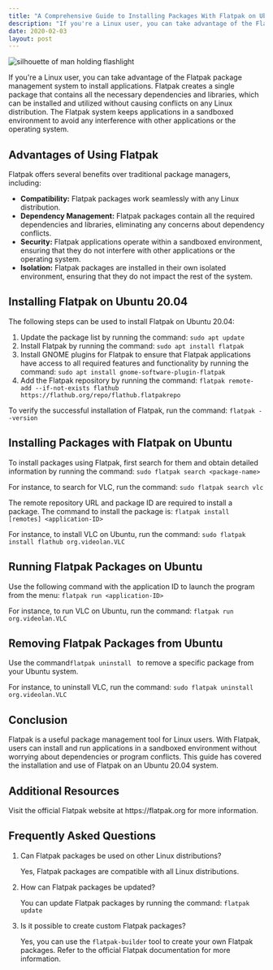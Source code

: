 ```yaml
---
title: "A Comprehensive Guide to Installing Packages With Flatpak on Ubuntu 20.04"
description: "If you're a Linux user, you can take advantage of the Flatpak package management system to install applications. Flatpak creates a single package that contains all the necessary dependencies and libraries, which can be installed and utilized without causing conflicts on any Linux distribution. The Flatpak system keeps applications in a sandboxed environment to avoid any interference with other applications or the operating system."
date: 2020-02-03
layout: post
---
```


<article>
    <img alt="silhouette of man holding flashlight" src="https://images.unsplash.com/photo-1553708881-112abc53fe54?crop=entropy&amp;cs=tinysrgb&amp;fit=max&amp;fm=jpg&amp;ixid=Mnw0NDU0ODN8MHwxfHNlYXJjaHwxfHxBJTIwQ29tcHJlaGVuc2l2ZSUyMEd1aWRlJTIwdG8lMjBJbnN0YWxsaW5nJTIwUGFja2FnZXMlMjB3aXRoJTIwRmxhdHBhayUyMG9uJTIwVWJ1bnR1JTIwMjAuMDR8ZW58MHwwfHx8MTY4MzY2MDk3MA&amp;ixlib=rb-4.0.3&amp;q=80&amp;w=1080"/>
    <p>If you're a Linux user, you can take advantage of the Flatpak package management system to install applications. Flatpak creates a single package that contains all the necessary dependencies and libraries, which can be installed and utilized without causing conflicts on any Linux distribution. The Flatpak system keeps applications in a sandboxed environment to avoid any interference with other applications or the operating system.</p>

<h2>Advantages of Using Flatpak</h2>
<p>Flatpak offers several benefits over traditional package managers, including:</p>
<ul>
    <li><strong>Compatibility:</strong> Flatpak packages work seamlessly with any Linux distribution.</li>
    <li><strong>Dependency Management:</strong> Flatpak packages contain all the required dependencies and libraries, eliminating any concerns about dependency conflicts.</li>
    <li><strong>Security:</strong> Flatpak applications operate within a sandboxed environment, ensuring that they do not interfere with other applications or the operating system.</li>
    <li><strong>Isolation:</strong> Flatpak packages are installed in their own isolated environment, ensuring that they do not impact the rest of the system.</li>
</ul>

<h2>Installing Flatpak on Ubuntu 20.04</h2>
<p>The following steps can be used to install Flatpak on Ubuntu 20.04:</p>
<ol>
    <li>Update the package list by running the command: <code>sudo apt update</code></li>
    <li>Install Flatpak by running the command: <code>sudo apt install flatpak</code></li>
    <li>Install GNOME plugins for Flatpak to ensure that Flatpak applications have access to all required features and functionality by running the command: <code>sudo apt install gnome-software-plugin-flatpak</code></li>
    <li>Add the Flatpak repository by running the command: <code>flatpak remote-add --if-not-exists flathub https://flathub.org/repo/flathub.flatpakrepo</code></li>
</ol>
<p>To verify the successful installation of Flatpak, run the command: <code>flatpak --version</code></p>

<h2>Installing Packages with Flatpak on Ubuntu</h2>
<p>To install packages using Flatpak, first search for them and obtain detailed information by running the command: <code>sudo flatpak search &lt;package-name&gt;</code></p>
<p>For instance, to search for VLC, run the command: <code>sudo flatpak search vlc</code></p>
<p>The remote repository URL and package ID are required to install a package. The command to install the package is: <code>flatpak install [remotes] &lt;application-ID&gt;</code></p>
<p>For instance, to install VLC on Ubuntu, run the command: <code>sudo flatpak install flathub org.videolan.VLC</code></p>

<h2>Running Flatpak Packages on Ubuntu</h2>
<p>Use the following command with the application ID to launch the program from the menu: <code>flatpak run &lt;application-ID&gt;</code></p>
<p>For instance, to run VLC on Ubuntu, run the command: <code>flatpak run org.videolan.VLC</code></p>

<h2>Removing Flatpak Packages from Ubuntu</h2>
<p>Use the command<code>flatpak uninstall <application-id></application-id></code> to remove a specific package from your Ubuntu system.</p>
<p>For instance, to uninstall VLC, run the command: <code>sudo flatpak uninstall org.videolan.VLC</code></p>

<h2>Conclusion</h2>
<p>Flatpak is a useful package management tool for Linux users. With Flatpak, users can install and run applications in a sandboxed environment without worrying about dependencies or program conflicts. This guide has covered the installation and use of Flatpak on an Ubuntu 20.04 system.</p>

<h2>Additional Resources</h2>
<p>Visit the official Flatpak website at https://flatpak.org for more information.</p>

<h2>Frequently Asked Questions</h2>
<ol>
    <li>
        <p>Can Flatpak packages be used on other Linux distributions?</p>
        <p>Yes, Flatpak packages are compatible with all Linux distributions.</p>
    </li>
    <li>
        <p>How can Flatpak packages be updated?</p>
        <p>You can update Flatpak packages by running the command: <code>flatpak update</code></p>
    </li>
    <li>
        <p>Is it possible to create custom Flatpak packages?</p>
        <p>Yes, you can use the <code>flatpak-builder</code> tool to create your own Flatpak packages. Refer to the official Flatpak documentation for more information.</p>
    </li>
</ol>
</article>
